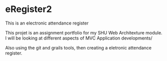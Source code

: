 eRegister2
==========

This is an electronic attendance register

This projet is an assignment portfolio for my SHU Web Architexture module. I will be looking at different aspects of MVC Application developments/

Also using the git and grails tools, then creating a eletronic attendance register.
